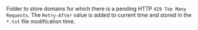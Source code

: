 Folder to store domains for which there is a pending HTTP `429 Too Many Requests`.
The `Retry-After` value is added to current time and stored in the `*.txt` file modification time.

